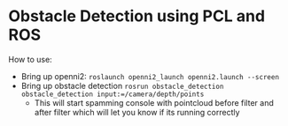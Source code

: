 Obstacle Detection using PCL and ROS
==================

How to use:

* Bring up openni2: `roslaunch openni2_launch openni2.launch --screen`
* Bring up obstacle detection `rosrun obstacle_detection obstacle_detection input:=/camera/depth/points`
  * This will start spamming console with pointcloud before filter and after filter which will let you know if its running correctly
